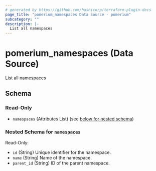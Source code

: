 ```yaml
---
# generated by https://github.com/hashicorp/terraform-plugin-docs
page_title: "pomerium_namespaces Data Source - pomerium"
subcategory: ""
description: |-
  List all namespaces
---
```


# pomerium_namespaces (Data Source)

List all namespaces



<!-- schema generated by tfplugindocs -->
## Schema

### Read-Only

- `namespaces` (Attributes List) (see [below for nested schema](#nestedatt--namespaces))

<a id="nestedatt--namespaces"></a>
### Nested Schema for `namespaces`

Read-Only:

- `id` (String) Unique identifier for the namespace.
- `name` (String) Name of the namespace.
- `parent_id` (String) ID of the parent namespace.
